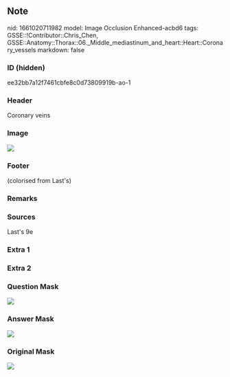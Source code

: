 ## Note
nid: 1661020711982
model: Image Occlusion Enhanced-acbd6
tags: GSSE::!Contributor::Chris_Chen, GSSE::Anatomy::Thorax::06._Middle_mediastinum_and_heart::Heart::Coronary_vessels
markdown: false

### ID (hidden)
ee32bb7a12f7461cbfe8c0d73809919b-ao-1

### Header
Coronary veins

### Image
<img src="tmp0_80tt3i.png">

### Footer
(colorised from Last's)

### Remarks


### Sources
Last's 9e

### Extra 1


### Extra 2


### Question Mask
<img src="ee32bb7a12f7461cbfe8c0d73809919b-ao-1-Q.svg">

### Answer Mask
<img src="ee32bb7a12f7461cbfe8c0d73809919b-ao-1-A.svg">

### Original Mask
<img src="ee32bb7a12f7461cbfe8c0d73809919b-ao-O.svg">

